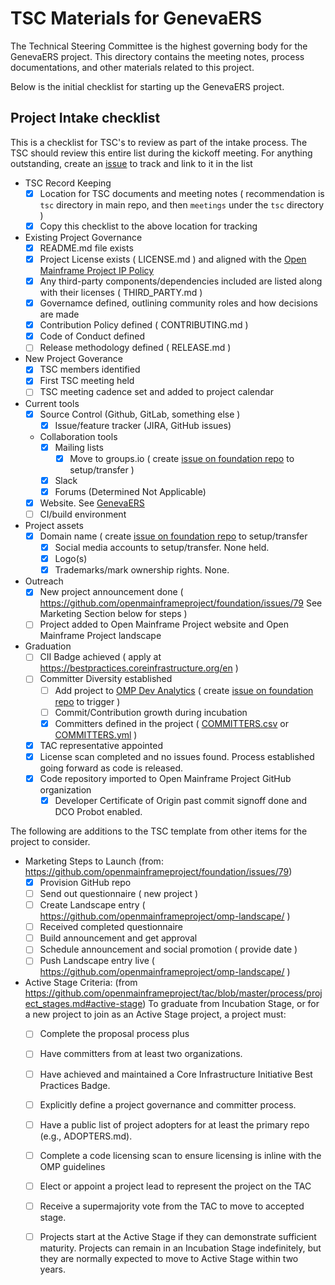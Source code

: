 # TSC Materials for GenevaERS

The Technical Steering Committee is the highest governing body for the GenevaERS project.  This directory contains the meeting notes, process documentations, and other materials related to this project.

Below is the initial checklist for starting up the GenevaERS project.  

## Project Intake checklist

This is a checklist for TSC's to review as part of the intake process. The TSC should review this entire list during the kickoff meeting. For anything outstanding, create an [issue](../issues) to track and link to it in the list

- TSC Record Keeping
  - [x] Location for TSC documents and meeting notes ( recommendation is ```tsc``` directory in main repo, and then ```meetings``` under the ```tsc``` directory )
  - [x] Copy this checklist to the above location for tracking
- Existing Project Governance
  - [x] README.md file exists
  - [x] Project License exists ( LICENSE.md ) and aligned with the [Open Mainframe Project IP Policy](https://github.com/openmainframeproject/foundation/blob/master/CHARTER.md#12-intellectual-property-policy)
  - [x] Any third-party components/dependencies included are listed along with their licenses ( THIRD_PARTY.md )
  - [x] Governamce defined, outlining community roles and how decisions are made
  - [x] Contribution Policy defined ( CONTRIBUTING.md )
  - [x] Code of Conduct defined
  - [ ] Release methodology defined ( RELEASE.md )
- New Project Goverance
  - [x] TSC members identified
  - [x] First TSC meeting held
  - [ ] TSC meeting cadence set and added to project calendar
- Current tools
  - [x] Source Control (Github, GitLab, something else )
	- [x] Issue/feature tracker (JIRA, GitHub issues)
  - Collaboration tools
    - [x] Mailing lists
      - [x] Move to groups.io ( create [issue on foundation repo] to setup/transfer )
    - [x] Slack
    - [x] Forums (Determined Not Applicable)
  - [x] Website.  See [GenevaERS](https://genevaers.org)
  - [ ] CI/build environment
- Project assets
  - [x] Domain name	( create [issue on foundation repo] to setup/transfer
	- [x] Social media accounts	to setup/transfer.  None held.
	- [x] Logo(s)
	- [x] Trademarks/mark ownership rights. None.
- Outreach
  - [x] New project announcement done ( https://github.com/openmainframeproject/foundation/issues/79  See Marketing Section below for steps )
  - [ ] Project added to Open Mainframe Project website and Open Mainframe Project landscape
- Graduation
  - [ ] CII Badge achieved ( apply at https://bestpractices.coreinfrastructure.org/en )
  - [ ] Committer Diversity established
  	- [ ] Add project to [OMP Dev Analytics](https://lfanalytics.io/projects/open-mainframe-project) ( create [issue on foundation repo] to trigger )
	- [ ] Commit/Contribution growth during incubation
	- [x] Committers defined in the project	( [COMMITTERS.csv](COMMITTERS.csv) or [COMMITTERS.yml](COMMITTERS.yml) )
  - [x] TAC representative appointed
  - [x]	License scan completed and no issues found.  Process established going forward as code is released.
  - [x] Code repository imported to Open Mainframe Project GitHub organization
    - [x] Developer Certificate of Origin past commit signoff done and DCO Probot enabled.

The following are additions to the TSC template from other items for the project to consider.  

- Marketing Steps to Launch (from: https://github.com/openmainframeproject/foundation/issues/79)
  - [x] Provision GitHub repo
  - [ ] Send out questionnaire ( new project )
  - [ ] Create Landscape entry ( https://github.com/openmainframeproject/omp-landscape/ )
  - [ ] Received completed questionnaire
  - [ ] Build announcement and get approval
  - [ ] Schedule announcement and social promotion ( provide date )
  - [ ] Push Landscape entry live ( https://github.com/openmainframeproject/omp-landscape/ )
- Active Stage Criteria: (from https://github.com/openmainframeproject/tac/blob/master/process/project_stages.md#active-stage)  To graduate from Incubation Stage, or for a new project to join as an Active Stage project, a project must:
  - [ ] Complete the proposal process plus
  - [ ] Have committers from at least two organizations.
  - [ ] Have achieved and maintained a Core Infrastructure Initiative Best Practices Badge.
  - [ ] Explicitly define a project governance and committer process.
  - [ ] Have a public list of project adopters for at least the primary repo (e.g., ADOPTERS.md).
  - [ ] Complete a code licensing scan to ensure licensing is inline with the OMP guidelines
  - [ ] Elect or appoint a project lead to represent the project on the TAC
  - [ ] Receive a supermajority vote from the TAC to move to accepted stage.
  - [ ] Projects start at the Active Stage if they can demonstrate sufficient maturity. Projects can remain in an Incubation Stage indefinitely, but they are normally expected to move to Active Stage within two years.


[issue on foundation repo]: https://github.com/openmainframeproject/foundation/issues/new/choose

